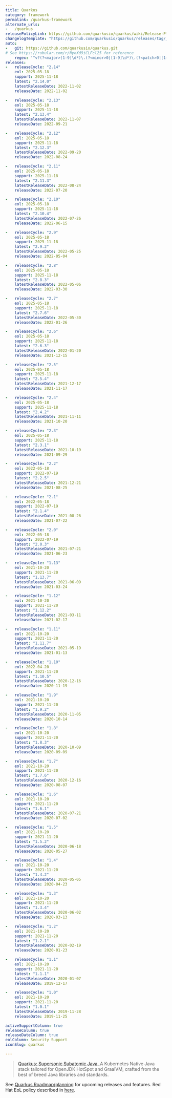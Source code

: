 ```yaml
---
title: Quarkus
category: framework
permalink: /quarkus-framework
alternate_urls:
-   /quarkus
releasePolicyLink: https://github.com/quarkusio/quarkus/wiki/Release-Planning
changelogTemplate: "https://github.com/quarkusio/quarkus/releases/tag/__LATEST__.Final"
auto:
-   git: https://github.com/quarkusio/quarkus.git
# See https://rubular.com/r/NyoXd9iCLFcl25 for reference
    regex: '^v?(?<major>[1-9]\d*)\.(?<minor>0|[1-9]\d*)\.(?<patch>0|[1-9]\d*)(\.Final)?$'
releases:
-   releaseCycle: "2.14"
    eol: 2025-05-18
    support: 2025-11-18
    latest: "2.14.0"
    latestReleaseDate: 2022-11-02
    releaseDate: 2022-11-02

-   releaseCycle: "2.13"
    eol: 2025-05-18
    support: 2025-11-18
    latest: "2.13.4"
    latestReleaseDate: 2022-11-07
    releaseDate: 2022-09-21

-   releaseCycle: "2.12"
    eol: 2025-05-18
    support: 2025-11-18
    latest: "2.12.3"
    latestReleaseDate: 2022-09-20
    releaseDate: 2022-08-24

-   releaseCycle: "2.11"
    eol: 2025-05-18
    support: 2025-11-18
    latest: "2.11.3"
    latestReleaseDate: 2022-08-24
    releaseDate: 2022-07-20

-   releaseCycle: "2.10"
    eol: 2025-05-18
    support: 2025-11-18
    latest: "2.10.4"
    latestReleaseDate: 2022-07-26
    releaseDate: 2022-06-15

-   releaseCycle: "2.9"
    eol: 2025-05-18
    support: 2025-11-18
    latest: "2.9.2"
    latestReleaseDate: 2022-05-25
    releaseDate: 2022-05-04

-   releaseCycle: "2.8"
    eol: 2025-05-18
    support: 2025-11-18
    latest: "2.8.3"
    latestReleaseDate: 2022-05-06
    releaseDate: 2022-03-30

-   releaseCycle: "2.7"
    eol: 2025-05-18
    support: 2025-11-18
    latest: "2.7.6"
    latestReleaseDate: 2022-05-30
    releaseDate: 2022-01-26

-   releaseCycle: "2.6"
    eol: 2025-05-18
    support: 2025-11-18
    latest: "2.6.3"
    latestReleaseDate: 2022-01-20
    releaseDate: 2021-12-15

-   releaseCycle: "2.5"
    eol: 2025-05-18
    support: 2025-11-18
    latest: "2.5.4"
    latestReleaseDate: 2021-12-17
    releaseDate: 2021-11-17

-   releaseCycle: "2.4"
    eol: 2025-05-18
    support: 2025-11-18
    latest: "2.4.2"
    latestReleaseDate: 2021-11-11
    releaseDate: 2021-10-20

-   releaseCycle: "2.3"
    eol: 2025-05-18
    support: 2025-11-18
    latest: "2.3.1"
    latestReleaseDate: 2021-10-19
    releaseDate: 2021-09-29

-   releaseCycle: "2.2"
    eol: 2022-05-18
    support: 2022-07-19
    latest: "2.2.5"
    latestReleaseDate: 2021-12-21
    releaseDate: 2021-08-25

-   releaseCycle: "2.1"
    eol: 2022-05-18
    support: 2022-07-19
    latest: "2.1.4"
    latestReleaseDate: 2021-08-26
    releaseDate: 2021-07-22

-   releaseCycle: "2.0"
    eol: 2022-05-18
    support: 2022-07-19
    latest: "2.0.3"
    latestReleaseDate: 2021-07-21
    releaseDate: 2021-06-23

-   releaseCycle: "1.13"
    eol: 2021-10-20
    support: 2021-11-20
    latest: "1.13.7"
    latestReleaseDate: 2021-06-09
    releaseDate: 2021-03-24

-   releaseCycle: "1.12"
    eol: 2021-10-20
    support: 2021-11-20
    latest: "1.12.2"
    latestReleaseDate: 2021-03-11
    releaseDate: 2021-02-17

-   releaseCycle: "1.11"
    eol: 2021-10-20
    support: 2021-11-20
    latest: "1.11.7"
    latestReleaseDate: 2021-05-19
    releaseDate: 2021-01-13

-   releaseCycle: "1.10"
    eol: 2022-04-20
    support: 2021-11-20
    latest: "1.10.5"
    latestReleaseDate: 2020-12-16
    releaseDate: 2020-11-19

-   releaseCycle: "1.9"
    eol: 2021-10-20
    support: 2021-11-20
    latest: "1.9.2"
    latestReleaseDate: 2020-11-05
    releaseDate: 2020-10-14

-   releaseCycle: "1.8"
    eol: 2021-10-20
    support: 2021-11-20
    latest: "1.8.3"
    latestReleaseDate: 2020-10-09
    releaseDate: 2020-09-09

-   releaseCycle: "1.7"
    eol: 2021-10-20
    support: 2021-11-20
    latest: "1.7.6"
    latestReleaseDate: 2020-12-16
    releaseDate: 2020-08-07

-   releaseCycle: "1.6"
    eol: 2021-10-20
    support: 2021-11-20
    latest: "1.6.1"
    latestReleaseDate: 2020-07-21
    releaseDate: 2020-07-02

-   releaseCycle: "1.5"
    eol: 2021-10-20
    support: 2021-11-20
    latest: "1.5.2"
    latestReleaseDate: 2020-06-18
    releaseDate: 2020-05-27

-   releaseCycle: "1.4"
    eol: 2021-10-20
    support: 2021-11-20
    latest: "1.4.2"
    latestReleaseDate: 2020-05-05
    releaseDate: 2020-04-23

-   releaseCycle: "1.3"
    eol: 2021-10-20
    support: 2021-11-20
    latest: "1.3.4"
    latestReleaseDate: 2020-06-02
    releaseDate: 2020-03-13

-   releaseCycle: "1.2"
    eol: 2021-10-20
    support: 2021-11-20
    latest: "1.2.1"
    latestReleaseDate: 2020-02-19
    releaseDate: 2020-01-23

-   releaseCycle: "1.1"
    eol: 2021-10-20
    support: 2021-11-20
    latest: "1.1.1"
    latestReleaseDate: 2020-01-07
    releaseDate: 2019-12-17

-   releaseCycle: "1.0"
    eol: 2021-10-20
    support: 2021-11-20
    latest: "1.0.1"
    latestReleaseDate: 2019-11-28
    releaseDate: 2019-11-25

activeSupportColumn: true
releaseColumn: true
releaseDateColumn: true
eolColumn: Security Support
iconSlug: quarkus

---
```


> [Quarkus: Supersonic Subatomic Java. ](https://quarkus.io/) A Kubernetes Native Java stack tailored for OpenJDK HotSpot and GraalVM, crafted from the best of breed Java libraries and standards.

See [Quarkus Roadmap/planning](https://github.com/orgs/quarkusio/projects/13) for upcoming releases and features. Red Hat EoL policy described in [here](https://access.redhat.com/support/policy/updates/jboss_notes#p_quarkus).
